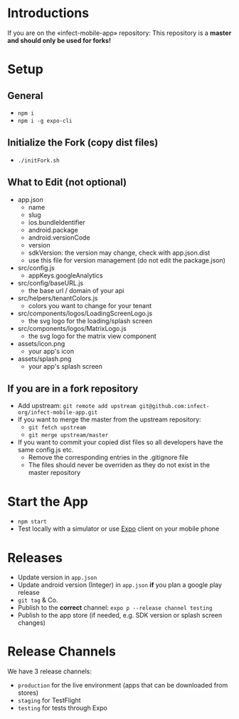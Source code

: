 # Introductions
If you are on the «infect-mobile-app» repository: This repository is a **master and should only be used for forks!**

# Setup

## General
- `npm i`
- `npm i -g expo-cli`

## Initialize the Fork (copy dist files)
- `./initFork.sh`

## What to Edit (not optional)
- app.json
  - name
  - slug
  - ios.bundleIdentifier
  - android.package
  - android.versionCode
  - version
  - sdkVersion: the version may change, check with app.json.dist
  - use this file for version management (do not edit the package.json)
- src/config.js
  - appKeys.googleAnalytics
- src/config/baseURL.js
  - the base url / domain of your api
- src/helpers/tenantColors.js
  - colors you want to change for your tenant
- src/components/logos/LoadingScreenLogo.js
  - the svg logo for the loading/splash screen
- src/components/logos/MatrixLogo.js
  - the svg logo for the matrix view component
- assets/icon.png
  - your app's icon
- assets/splash.png
  - your app's splash screen

## If you are in a fork repository
- Add upstream: `git remote add upstream git@github.com:infect-org/infect-mobile-app.git`
- If you want to merge the master from the upstream repository:
  - `git fetch upstream`
  - `git merge upstream/master`
- If you want to commit your copied dist files so all developers have the same config.js etc.
  - Remove the corresponding entries in the .gitignore file
  - The files should never be overriden as they do not exist in the master repository

# Start the App
- `npm start`
- Test locally with a simulator or use [Expo](https://expo.io/) client on your mobile phone

# Releases
- Update version in `app.json`
- Update android version (Integer) in `app.json` **if** you plan a google play release
- `git tag` & Co.
- Publish to the **correct** channel: `expo p --release channel testing`
- Publish to the app store (if needed, e.g. SDK version or splash screen changes)

# Release Channels
We have 3 release channels: 
- `production` for the live environment (apps that can be downloaded from stores)
- `staging` for TestFlight
- `testing` for tests through Expo
